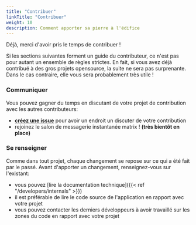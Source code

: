 ```yaml
---
title: "Contribuer"
linkTitle: "Contribuer"
weight: 10
description: Comment apporter sa pierre à l'édifice
---
```


Déjà, merci d'avoir pris le temps de contribuer !

Si les sections suivantes forment un guide du contributeur, ce n'est pas pour autant un ensemble de règles strictes. En fait, si vous avez déjà contribué à des gros projets opensource, la suite ne sera pas surprenante. Dans le cas contraire, elle vous sera probablement très utile !

### Communiquer

Vous pouvez gagner du temps en discutant de votre projet de contribution avec les autres contributeurs:

- [**créez une issue**](https://github.com/DGEXSolutions/osrd/issues/new/choose) pour avoir un endroit un discuter de votre contribution
- rejoinez le salon de messagerie instantanée matrix ! **(très bientôt en place)**

### Se renseigner

Comme dans tout projet, chaque changement se repose sur ce qui a été fait par le passé.
Avant d'apporter un changement, renseignez-vous sur l'existant:

- vous pouvez [lire la documentation technique]({{< ref "/developers/internals" >}})
- il est préférable de lire le code source de l'application en rapport avec votre projet
- vous pouvez contacter les derniers développeurs à avoir travaillé sur les zones du code en rapport avec votre projet
